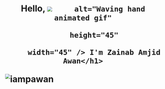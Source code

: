 <h1 align="center"> Hello, <img src="https://raw.githubusercontent.com/nixin72/nixin72/master/wave.gif" 

         alt="Waving hand animated gif"

         height="45"

         width="45" /> I'm Zainab Amjid Awan</h1>

<p align="left"> <img src="https://komarev.com/ghpvc/?username=ZainabAmjidAwan&label=Views&color=blue&style=plastic&style=for-the-badge" alt="iampawan" /> </p>

